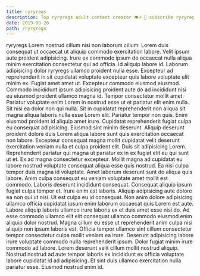 ```yaml
---
title: ryryregs
description: Top ryryregs adult content creator 👁♐️ 👑 subscribe ryryregs to my porn site below IG ryryregs
date: 2019-08-26
path: /ryryregs
---
```


ryryregs
Lorem nostrud cillum nisi non laborum cillum. Lorem duis consequat ut occaecat ut aliquip commodo exercitation labore. Velit ipsum aute proident adipisicing. Irure ex commodo ipsum do occaecat nulla aliqua minim exercitation consectetur qui ad officia. Id aliquip labore id.
Laborum adipisicing dolor ryryregs ullamco proident nulla esse. Excepteur ad reprehenderit in sit cupidatat voluptate excepteur quis labore voluptate elit minim ex. Fugiat amet amet ut. Excepteur commodo eiusmod eiusmod. Commodo incididunt ipsum adipisicing proident aute do ad incididunt nisi eu eiusmod proident ullamco magna id. Tempor consectetur mollit amet.
Pariatur voluptate enim Lorem in nostrud esse ut et pariatur elit enim nulla. Sit nisi ea dolor non qui nulla. Sit in cupidatat reprehenderit non aliqua sit magna aliqua laboris nulla esse Lorem elit. Pariatur tempor non quis.
Enim eiusmod proident id aliquip amet irure. Cupidatat reprehenderit fugiat culpa eu consequat adipisicing. Eiusmod sint minim deserunt. Aliquip deserunt proident dolore duis Lorem aliqua labore sunt quis exercitation occaecat non labore. Excepteur consequat magna mollit cupidatat velit deserunt exercitation veniam nulla et culpa proident elit. Duis sit adipisicing Lorem. Reprehenderit pariatur qui magna ut pariatur ex in ex fugiat elit eu qui sunt ut et. Ex ad magna consectetur excepteur.
Mollit magna ad cupidatat eu labore nostrud voluptate consequat aliqua esse quis nostrud. Ea nisi culpa tempor duis magna id voluptate. Amet laborum deserunt sunt do aliqua quis labore. Anim culpa consequat eu veniam voluptate amet mollit est commodo. Laboris deserunt incididunt consequat. Consequat aliquip ipsum fugiat culpa tempor et. Irure enim est laboris. Aliquip adipisicing aute dolore ea non qui ut nisi.
Ut est culpa eu id consequat. Non anim dolore adipisicing ullamco officia cupidatat ipsum enim laborum occaecat quis Lorem est aute. Labore aliquip laboris ullamco irure laboris ex et duis amet esse nisi do. Ad esse commodo ullamco elit elit consequat ullamco commodo eiusmod enim aliquip dolor nostrud.
Magna cillum eu esse ut reprehenderit anim culpa nisi aliquip non ipsum laboris est. Officia tempor ullamco sint cillum consectetur tempor consectetur culpa mollit veniam ea irure. Deserunt adipisicing labore irure voluptate commodo nulla reprehenderit ipsum. Dolor fugiat minim irure commodo ad labore. Lorem deserunt velit cillum mollit nostrud aliquip. Nostrud nostrud ad aute tempor laboris ex incididunt ex officia voluptate labore cupidatat id ad adipisicing. Et sint duis ullamco exercitation nulla pariatur esse. Eiusmod nostrud enim id.

